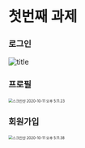 #  첫번째 과제

### 로그인


![title](https://github.com/27thONSOPT-iOS/LeeHaeSeok/blob/master/images/%EC%8A%A4%ED%81%AC%EB%A6%B0%EC%83%B7%202020-10-11%20%EC%98%A4%ED%9B%84%205.11.07.png=100x500)

### 프로필

<img src="../images/스크린샷 2020-10-11 오후 5.11.23.png" alt="스크린샷 2020-10-11 오후 5.11.23" style="zoom:50%;" />

### 회원가입

<img src="../images/스크린샷 2020-10-11 오후 5.11.38.png" alt="스크린샷 2020-10-11 오후 5.11.38" style="zoom:50%;" />
